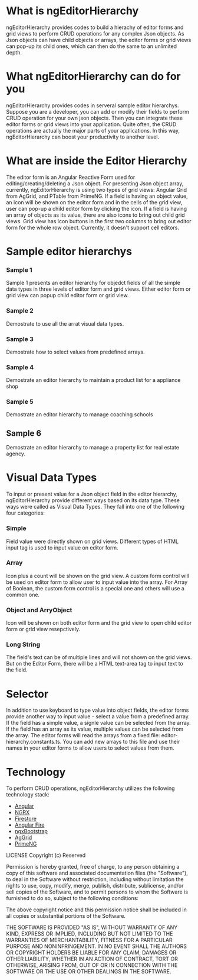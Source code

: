 
# What is ngEditorHierarchy
ngEditorHierarchy provides codes to build a hierachy of editor forms and grid views to perform CRUD operations for any complex Json objects. As Json objects can have child objects or arrays, the editor forms or grid views can pop-up its child ones, which can then do the same to an unlimited depth. 


# What ngEditorHierarchy can do for you
ngEditorHierarchy provides codes in serveral sample editor hierarchys. Suppose you are a developer, you can add or modify their fields to perform CRUD operation for your own json objects. Then you can integrate these editor forms or grid views into your application. Quite often, the CRUD operations are actually the major parts of your applications. In this way, ngEditorHierarchy can boost your productivity to another level.

# What are inside the Editor Hierarchy
The editor form is an Angular Reactive Form used for editing/creating/deleting a Json object. For presenting Json object array, currently, ngEditorHierarchy is using two types of grid views: Angular Grid from AgGrid, and PTable from PrimeNG. If a field is having an object value, an icon will be shown on the editor form and in the cells of the grid view, user can pop-up a child editor form by clicking the icon. If a field is having an array of objects as its value, there are also icons to bring out child grid views. Grid view has icon buttons in the first two columns to bring out editor form for the whole row object. Currently, it doesn't support cell editors.

# Sample editor hierarchys

### Sample 1
Sample 1 presents an editor hierarchy for objedct fields of all the simple data types in three levels of editor form and grid views. Either editor form or grid view can popup child editor form or grid view.
### Sample 2
Demostrate  to use all the arrat visual data types.
### Sample 3
Demostrate how to select values from predefined arrays.
### Sample 4
Demostrate an editor hierarchy to maintain a product list for a appliance shop
### Sample 5
Demostrate an editor hierarchy to manage coaching schools 
## Sample 6
Demostrate an editor hierarchy to manage a property list for real estate agency.

# Visual Data Types
To input or present value for a Json object field in the editor hierarchy, ngEditorHierarchy provide different ways based on its data type. These ways were called as Visual Data Types. They fall into one of the following four categories:  
### Simple
Field value were directly shown on grid views.  Different types of HTML input tag is used to input value on editor form.
### Array
Icon plus a count will be shown on the grid view. A custom form control will be used on editor form to allow user to input value into the array. 
For Array of Boolean, the custom form control is a special one and others will use a common one.
### Object and ArryObject
Icon will be shown on both editor form and the grid view to open child editor form or grid view resepctively.
### Long String 
The field's text can be of multiple lines and will not shown on the grid views. But on the Editor Form, there will be a HTML text-area tag to input text to the field.

# Selector
In addition to use keyboard to type value into object fields, the editor forms provide another way to input value - select a  value from a predefined array. If the field has a simple value, a signle value can be selected from the array. If the field has an array as its value, multiple values can be selected from the array. The editor forms will read the arrays from a fixed file: editor-hierarchy.constants.ts. You can add new arrays to this file and use their names in your editor forms to allow users to select values from them. 


# Technology
To perform CRUD operations, ngEditorHierarchy utilizes the following technology stack:

* [Angular](https://angular.dev)
* [NGRX](https://ngrx.io/)
* [Firestore](https://firebase.google.com/docs/firestore)
* [Angular Fire](https://github.com/angular/angularfire)
* [ngxBootstrap](https://valor-software.com/ngx-bootstrap/#/documentation)
* [AgGrid](https://www.ag-grid.com)
* [PrimeNG](https://primeng.org/)


LICENSE Copyright (c) Reserved

Permission is hereby granted, free of charge, to any person obtaining a copy of this software and associated documentation files (the "Software"), to deal in the Software without restriction, including without limitation the rights to use, copy, modify, merge, publish, distribute, sublicense, and/or sell copies of the Software, and to permit persons to whom the Software is furnished to do so, subject to the following conditions:

The above copyright notice and this permission notice shall be included in all copies or substantial portions of the Software.

THE SOFTWARE IS PROVIDED "AS IS", WITHOUT WARRANTY OF ANY KIND, EXPRESS OR IMPLIED, INCLUDING BUT NOT LIMITED TO THE WARRANTIES OF MERCHANTABILITY, FITNESS FOR A PARTICULAR PURPOSE AND NONINFRINGEMENT. IN NO EVENT SHALL THE AUTHORS OR COPYRIGHT HOLDERS BE LIABLE FOR ANY CLAIM, DAMAGES OR OTHER LIABILITY, WHETHER IN AN ACTION OF CONTRACT, TORT OR OTHERWISE, ARISING FROM, OUT OF OR IN CONNECTION WITH THE SOFTWARE OR THE USE OR OTHER DEALINGS IN THE SOFTWARE.




